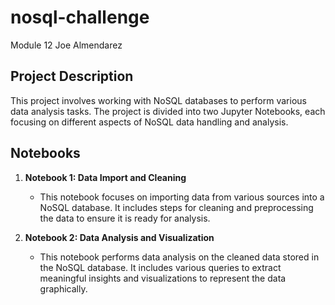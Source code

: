 # nosql-challenge
 Module 12 Joe Almendarez
## Project Description
 
This project involves working with NoSQL databases to perform various data analysis tasks. The project is divided into two Jupyter Notebooks, each focusing on different aspects of NoSQL data handling and analysis.

## Notebooks

1. **Notebook 1: Data Import and Cleaning**
   - This notebook focuses on importing data from various sources into a NoSQL database. It includes steps for cleaning and preprocessing the data to ensure it is ready for analysis.

2. **Notebook 2: Data Analysis and Visualization**
   - This notebook performs data analysis on the cleaned data stored in the NoSQL database. It includes various queries to extract meaningful insights and visualizations to represent the data graphically.